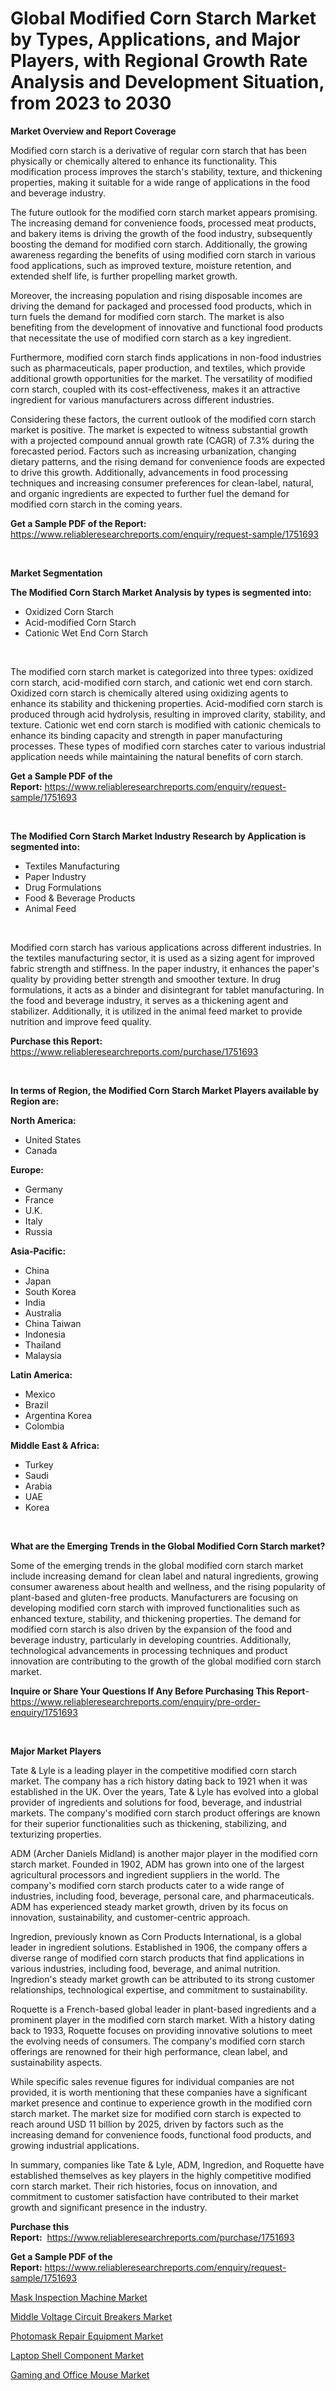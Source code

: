 <p><h1>Global Modified Corn Starch Market by Types, Applications, and Major Players, with Regional Growth Rate Analysis and Development Situation, from 2023 to 2030</h1></p><p><strong>Market Overview and Report Coverage</strong></p>
<p><p>Modified corn starch is a derivative of regular corn starch that has been physically or chemically altered to enhance its functionality. This modification process improves the starch's stability, texture, and thickening properties, making it suitable for a wide range of applications in the food and beverage industry.</p><p>The future outlook for the modified corn starch market appears promising. The increasing demand for convenience foods, processed meat products, and bakery items is driving the growth of the food industry, subsequently boosting the demand for modified corn starch. Additionally, the growing awareness regarding the benefits of using modified corn starch in various food applications, such as improved texture, moisture retention, and extended shelf life, is further propelling market growth.</p><p>Moreover, the increasing population and rising disposable incomes are driving the demand for packaged and processed food products, which in turn fuels the demand for modified corn starch. The market is also benefiting from the development of innovative and functional food products that necessitate the use of modified corn starch as a key ingredient.</p><p>Furthermore, modified corn starch finds applications in non-food industries such as pharmaceuticals, paper production, and textiles, which provide additional growth opportunities for the market. The versatility of modified corn starch, coupled with its cost-effectiveness, makes it an attractive ingredient for various manufacturers across different industries.</p><p>Considering these factors, the current outlook of the modified corn starch market is positive. The market is expected to witness substantial growth with a projected compound annual growth rate (CAGR) of 7.3% during the forecasted period. Factors such as increasing urbanization, changing dietary patterns, and the rising demand for convenience foods are expected to drive this growth. Additionally, advancements in food processing techniques and increasing consumer preferences for clean-label, natural, and organic ingredients are expected to further fuel the demand for modified corn starch in the coming years.</p></p>
<p><strong>Get a Sample PDF of the Report:</strong> <a href="https://www.reliableresearchreports.com/enquiry/request-sample/1751693">https://www.reliableresearchreports.com/enquiry/request-sample/1751693</a></p>
<p>&nbsp;</p>
<p><strong>Market Segmentation</strong></p>
<p><strong>The Modified Corn Starch Market Analysis by types is segmented into:</strong></p>
<p><ul><li>Oxidized Corn Starch</li><li>Acid-modified Corn Starch</li><li>Cationic Wet End Corn Starch</li></ul></p>
<p>&nbsp;</p>
<p><p>The modified corn starch market is categorized into three types: oxidized corn starch, acid-modified corn starch, and cationic wet end corn starch. Oxidized corn starch is chemically altered using oxidizing agents to enhance its stability and thickening properties. Acid-modified corn starch is produced through acid hydrolysis, resulting in improved clarity, stability, and texture. Cationic wet end corn starch is modified with cationic chemicals to enhance its binding capacity and strength in paper manufacturing processes. These types of modified corn starches cater to various industrial application needs while maintaining the natural benefits of corn starch.</p></p>
<p><strong>Get a Sample PDF of the Report:</strong>&nbsp;<a href="https://www.reliableresearchreports.com/enquiry/request-sample/1751693">https://www.reliableresearchreports.com/enquiry/request-sample/1751693</a></p>
<p>&nbsp;</p>
<p><strong>The Modified Corn Starch Market Industry Research by Application is segmented into:</strong></p>
<p><ul><li>Textiles Manufacturing</li><li>Paper Industry</li><li>Drug Formulations</li><li>Food & Beverage Products</li><li>Animal Feed</li></ul></p>
<p>&nbsp;</p>
<p><p>Modified corn starch has various applications across different industries. In the textiles manufacturing sector, it is used as a sizing agent for improved fabric strength and stiffness. In the paper industry, it enhances the paper's quality by providing better strength and smoother texture. In drug formulations, it acts as a binder and disintegrant for tablet manufacturing. In the food and beverage industry, it serves as a thickening agent and stabilizer. Additionally, it is utilized in the animal feed market to provide nutrition and improve feed quality.</p></p>
<p><strong>Purchase this Report:</strong>&nbsp; <a href="https://www.reliableresearchreports.com/purchase/1751693">https://www.reliableresearchreports.com/purchase/1751693</a></p>
<p>&nbsp;</p>
<p><strong>In terms of Region, the Modified Corn Starch Market Players available by Region are:</strong></p>
<p>
    <p> <strong> North America: </strong>
        <ul>
            <li>United States</li>
            <li>Canada</li>
        </ul>
        </p> 
    <p> <strong> Europe: </strong>
        <ul>
            <li>Germany</li>
            <li>France</li>
            <li>U.K.</li>
            <li>Italy</li>
            <li>Russia</li>
        </ul>
        </p> 
    <p> <strong> Asia-Pacific: </strong>
        <ul>
            <li>China</li>
            <li>Japan</li>
            <li>South Korea</li>
            <li>India</li>
            <li>Australia</li>
            <li>China Taiwan</li>
            <li>Indonesia</li>
            <li>Thailand</li>
            <li>Malaysia</li>
        </ul>
        </p> 
    <p> <strong> Latin America: </strong>
        <ul>
            <li>Mexico</li>
            <li>Brazil</li>
            <li>Argentina Korea</li>
            <li>Colombia</li>
        </ul>
        </p> 
    <p> <strong> Middle East & Africa: </strong>
        <ul>
            <li>Turkey</li>
            <li>Saudi</li>
            <li>Arabia</li>
            <li>UAE</li>
            <li>Korea</li>
        </ul>
    </p>
    </p>
<p>&nbsp;</p>
<p><strong>What are the Emerging Trends in the Global Modified Corn Starch market?</strong></p>
<p><p>Some of the emerging trends in the global modified corn starch market include increasing demand for clean label and natural ingredients, growing consumer awareness about health and wellness, and the rising popularity of plant-based and gluten-free products. Manufacturers are focusing on developing modified corn starch with improved functionalities such as enhanced texture, stability, and thickening properties. The demand for modified corn starch is also driven by the expansion of the food and beverage industry, particularly in developing countries. Additionally, technological advancements in processing techniques and product innovation are contributing to the growth of the global modified corn starch market.</p></p>
<p><strong>Inquire or Share Your Questions If Any Before Purchasing This Report</strong>- <a href="https://www.reliableresearchreports.com/enquiry/pre-order-enquiry/1751693">https://www.reliableresearchreports.com/enquiry/pre-order-enquiry/1751693</a></p>
<p>&nbsp;</p>
<p><strong>Major Market Players</strong></p>
<p><p>Tate & Lyle is a leading player in the competitive modified corn starch market. The company has a rich history dating back to 1921 when it was established in the UK. Over the years, Tate & Lyle has evolved into a global provider of ingredients and solutions for food, beverage, and industrial markets. The company's modified corn starch product offerings are known for their superior functionalities such as thickening, stabilizing, and texturizing properties.</p><p>ADM (Archer Daniels Midland) is another major player in the modified corn starch market. Founded in 1902, ADM has grown into one of the largest agricultural processors and ingredient suppliers in the world. The company's modified corn starch products cater to a wide range of industries, including food, beverage, personal care, and pharmaceuticals. ADM has experienced steady market growth, driven by its focus on innovation, sustainability, and customer-centric approach.</p><p>Ingredion, previously known as Corn Products International, is a global leader in ingredient solutions. Established in 1906, the company offers a diverse range of modified corn starch products that find applications in various industries, including food, beverage, and animal nutrition. Ingredion's steady market growth can be attributed to its strong customer relationships, technological expertise, and commitment to sustainability.</p><p>Roquette is a French-based global leader in plant-based ingredients and a prominent player in the modified corn starch market. With a history dating back to 1933, Roquette focuses on providing innovative solutions to meet the evolving needs of consumers. The company's modified corn starch offerings are renowned for their high performance, clean label, and sustainability aspects.</p><p>While specific sales revenue figures for individual companies are not provided, it is worth mentioning that these companies have a significant market presence and continue to experience growth in the modified corn starch market. The market size for modified corn starch is expected to reach around USD 11 billion by 2025, driven by factors such as the increasing demand for convenience foods, functional food products, and growing industrial applications.</p><p>In summary, companies like Tate & Lyle, ADM, Ingredion, and Roquette have established themselves as key players in the highly competitive modified corn starch market. Their rich histories, focus on innovation, and commitment to customer satisfaction have contributed to their market growth and significant presence in the industry.</p></p>
<p><strong>Purchase this Report:</strong>&nbsp;&nbsp;<a href="https://www.reliableresearchreports.com/purchase/1751693">https://www.reliableresearchreports.com/purchase/1751693</a></p>
<p></p>
<p><strong>Get a Sample PDF of the Report:</strong>&nbsp;<a href="https://www.reliableresearchreports.com/enquiry/request-sample/1751693">https://www.reliableresearchreports.com/enquiry/request-sample/1751693</a></p>
<p><p><a href="https://medium.com/@rosm15203/mask-inspection-machine-market-insight-market-trends-growth-forecasted-from-2023-to-2030-2e53f3191181">Mask Inspection Machine Market</a></p><p><a href="https://medium.com/@germanwolff65/middle-voltage-circuit-breakers-market-the-key-to-successful-business-strategy-forecast-till-2030-dd4605b0af09">Middle Voltage Circuit Breakers Market</a></p><p><a href="https://medium.com/@mariad13206/photomask-repair-equipment-market-insights-into-market-cagr-market-trends-and-growth-strategies-48b1984aa96f">Photomask Repair Equipment Market</a></p><p><a href="https://medium.com/@andem140256/laptop-shell-component-market-insight-market-trends-growth-forecasted-from-2023-to-2030-233250a1d6c3">Laptop Shell Component Market</a></p><p><a href="https://medium.com/@primeyash92/gaming-and-office-mouse-market-analysis-its-cagr-market-segmentation-and-global-industry-overview-8944dd5a5bb7">Gaming and Office Mouse Market</a></p></p>